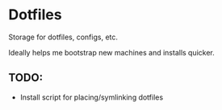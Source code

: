 # Dotfiles

Storage for dotfiles, configs, etc.

Ideally helps me bootstrap new machines and installs quicker.

## TODO:
- Install script for placing/symlinking dotfiles
